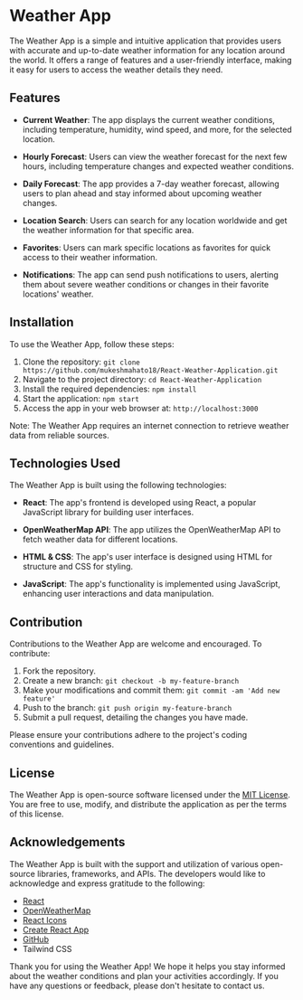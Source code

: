 # Weather App

The Weather App is a simple and intuitive application that provides users with accurate and up-to-date weather information for any location around the world. It offers a range of features and a user-friendly interface, making it easy for users to access the weather details they need.

## Features

- **Current Weather**: The app displays the current weather conditions, including temperature, humidity, wind speed, and more, for the selected location.

- **Hourly Forecast**: Users can view the weather forecast for the next few hours, including temperature changes and expected weather conditions.

- **Daily Forecast**: The app provides a 7-day weather forecast, allowing users to plan ahead and stay informed about upcoming weather changes.

- **Location Search**: Users can search for any location worldwide and get the weather information for that specific area.

- **Favorites**: Users can mark specific locations as favorites for quick access to their weather information.

- **Notifications**: The app can send push notifications to users, alerting them about severe weather conditions or changes in their favorite locations' weather.

## Installation

To use the Weather App, follow these steps:

1. Clone the repository: `git clone https://github.com/mukeshmahato18/React-Weather-Application.git`
2. Navigate to the project directory: `cd React-Weather-Application`
3. Install the required dependencies: `npm install`
4. Start the application: `npm start`
5. Access the app in your web browser at: `http://localhost:3000`

Note: The Weather App requires an internet connection to retrieve weather data from reliable sources.

## Technologies Used

The Weather App is built using the following technologies:

- **React**: The app's frontend is developed using React, a popular JavaScript library for building user interfaces.

- **OpenWeatherMap API**: The app utilizes the OpenWeatherMap API to fetch weather data for different locations.

- **HTML & CSS**: The app's user interface is designed using HTML for structure and CSS for styling.

- **JavaScript**: The app's functionality is implemented using JavaScript, enhancing user interactions and data manipulation.

## Contribution

Contributions to the Weather App are welcome and encouraged. To contribute:

1. Fork the repository.
2. Create a new branch: `git checkout -b my-feature-branch`
3. Make your modifications and commit them: `git commit -am 'Add new feature'`
4. Push to the branch: `git push origin my-feature-branch`
5. Submit a pull request, detailing the changes you have made.

Please ensure your contributions adhere to the project's coding conventions and guidelines.

## License

The Weather App is open-source software licensed under the [MIT License](https://opensource.org/licenses/MIT). You are free to use, modify, and distribute the application as per the terms of this license.

## Acknowledgements

The Weather App is built with the support and utilization of various open-source libraries, frameworks, and APIs. The developers would like to acknowledge and express gratitude to the following:

- [React](https://reactjs.org)
- [OpenWeatherMap](https://openweathermap.org)
- [React Icons](https://react-icons.github.io/react-icons/)
- [Create React App](https://create-react-app.dev)
- [GitHub](https://github.com)
- Tailwind CSS

Thank you for using the Weather App! We hope it helps you stay informed about the weather conditions and plan your activities accordingly. If you have any questions or feedback, please don't hesitate to contact us.
